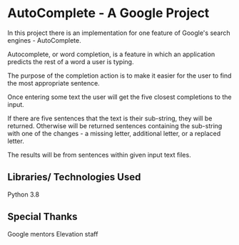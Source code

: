 # AutoComplete - A Google Project

In this project there is an implementation for one feature of Google's search engines - AutoComplete.

Autocomplete, or word completion, is a feature in which an application predicts the rest of a word a user is typing.

The purpose of the completion action is to make it easier for the user to find the most appropriate sentence.

Once entering some text the user will get the five closest completions to the input.

If there are five sentences that the text is their sub-string, they will be returned. Otherwise will be returned sentences containing the sub-string with one of the changes - a missing letter, additional letter, or a replaced letter.

The results will be from sentences within given input text files.

## Libraries/ Technologies Used
Python 3.8

## Special Thanks
Google mentors
Elevation staff
